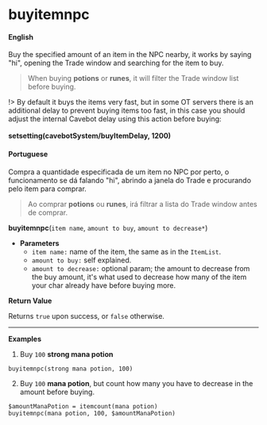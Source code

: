 
# buyitemnpc

<!-- tabs:start -->

#### **English**

Buy the specified amount of an item in the NPC nearby, it works by saying "hi", opening the Trade window and searching for the item to buy.

> When buying **potions** or **runes**, it will filter the Trade window list before buying.

!> By default it buys the items very fast, but in some OT servers there is an additional delay to prevent buying items too fast, in this case you should adjust the internal Cavebot delay using this action before buying:<br><br>**setsetting(cavebotSystem/buyItemDelay, 1200)**


#### **Portuguese**

Compra a quantidade especificada de um item no NPC por perto, o funcionamento se dá falando "hi", abrindo a janela do Trade e procurando pelo item para comprar.

> Ao comprar **potions** ou **runes**, irá filtrar a lista do Trade window antes de comprar.

<!-- tabs:end -->


**buyitemnpc**(`item name`, `amount to buy`, `amount to decrease*`)

- **Parameters**
  - `item name:` name of the item, the same as in the `ItemList`.
  - `amount to buy:` self explained.
  - `amount to decrease:` optional param; the amount to decrease from the buy amount, it's what used to decrease how many of the item your char already have before buying more.


**Return Value**

Returns `true` upon success, or `false` otherwise.

---

**Examples**

1. Buy `100` **strong mana potion**

```action
buyitemnpc(strong mana potion, 100)
```

2. Buy `100` **mana potion**, but count how many you have to decrease in the amount before buying.

```action
$amountManaPotion = itemcount(mana potion)
buyitemnpc(mana potion, 100, $amountManaPotion)

```

